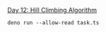 [Day 12: Hill Climbing Algorithm](https://adventofcode.com/2022/day/12 "Day 12: Hill Climbing Algorithm")

```shell
deno run --allow-read task.ts
```
